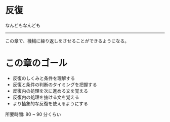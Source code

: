 # 反復

なんどもなんども

---

この章で、機械に繰り返しをさせることができるようになる。

# この章のゴール

- 反復のしくみと条件を理解する
- 反復と条件の判断のタイミングを把握する
- 反復内の処理を次に進める文を覚える
- 反復内の処理を抜ける文を覚える
- より抽象的な反復を使えるようにする

所要時間: 80 ~ 90 分くらい
